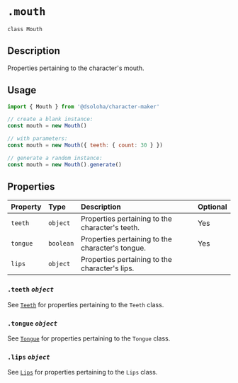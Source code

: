 # `.mouth`

`class Mouth`

## Description

Properties pertaining to the character's mouth.

## Usage

```js
import { Mouth } from '@dsoloha/character-maker'

// create a blank instance:
const mouth = new Mouth()

// with parameters:
const mouth = new Mouth({ teeth: { count: 30 } })

// generate a random instance:
const mouth = new Mouth().generate()
```

## Properties

| Property | Type      | Description                                      | Optional |
|:---------|:----------|:-------------------------------------------------|:---------|
| `teeth`  | `object`  | Properties pertaining to the character's teeth.  | Yes      |
| `tongue` | `boolean` | Properties pertaining to the character's tongue. | Yes      |
| `lips`   | `object`  | Properties pertaining to the character's lips.   |

### `.teeth` *`object`*

See [`Teeth`](./teeth.md) for properties pertaining to the `Teeth` class.

### `.tongue` *`object`*

See [`Tongue`](./tongue.md) for properties pertaining to the `Tongue` class.

### `.lips` *`object`*

See [`Lips`](./lips.md) for properties pertaining to the `Lips` class.
